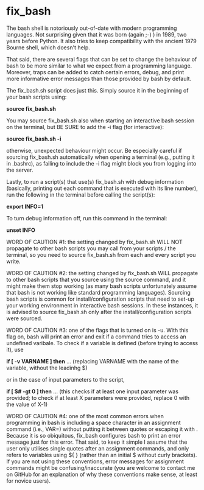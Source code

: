 # fix_bash

The bash shell is notoriously out-of-date with modern programming languages. Not surprising given that it was born (again ;-) ) in 1989, two years before Python. It also tries to keep compatibility with the ancient 1979 Bourne shell, which doesn't help.

That said, there are several flags that can be set to change the behaviour of bash to be more similar to what we expect from a programming language. Moreover, traps can be added to catch certain errors, debug, and print more informative error messages than those provided by bash by default.

The fix_bash.sh script does just this. Simply source it in the beginning of your bash scripts using:

**source fix_bash.sh**

You may source fix_bash.sh also when starting an interactive bash session on the terminal, but BE SURE to add the -i flag (for interactive):

**source fix_bash.sh -i**

otherwise, unexpected behaviour might occur. Be especially careful if sourcing fix_bash.sh automatically when opening a terminal (e.g., putting it in .bashrc), as failing to include the -i flag might block you from logging into the server.

Lastly, to run a script(s) that use(s) fix_bash.sh with debug information (basically, printing out each command that is executed with its line number), run the following in the terminal before calling the script(s):

**export INFO=1**

To turn debug information off, run this command in the terminal:

**unset INFO**


WORD OF CAUTION #1: the setting changed by fix_bash.sh WILL NOT propagate to other bash scripts you may call from your scripts / the terminal, so you need to source fix_bash.sh from each and every script you write.

WORD OF CAUTION #2: the setting changed by fix_bash.sh WILL propagate to other bash scripts that you source using the source command, and it might make them stop working (as many bash scripts unfortunately assume that bash is not working like standard programming languages). Sourcing bash scripts is common for install/configuration scripts that need to set-up your working environment in interactive bash sessions. In these instances, it is advised to source fix_bash.sh only after the install/configuration scripts were sourced.

WORD OF CAUTION #3: one of the flags that is turned on is -u. With this flag on, bash will print an error and exit if a command tries to access an undefined varibale. To check if a variable is defined (before trying to access it), use 

**if [ -v VARNAME ] then** ...  (replacing VARNAME with the name of the variable, without the leadinhg $)

or in the case of input parameters to the script, 

**if [ $# -gt 0 ] then** ...     (this checks if at least one input parameter was provided; to check if at least X parameters were provided, replace 0 with the value of X-1) 

WORD OF CAUTION #4: one of the most common errors when programming in bash is including a space character in an assignment command (i.e., VAR=) without putting it between quotes or escaping it with \. Because it is so obiquitous, fix_bash configures bash to print an error message just for this error. That said, to keep it simple I assume that the user only utilises single quotes after an assignment commands, and only refers to variables using ${ } (rather than an initial $ without curly brackets). If you are not using these conventions, error messages for assignment commands might be confusing/inaccurate (you are welcome to contact me on GitHub for an explanation of why these conventions make sense, at least for novice users). 


